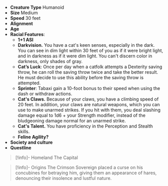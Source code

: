 - **Creature Type** Humanoid
- **Size** Medium
- **Speed** 30 feet
- **Alignment** 
- **Age** 
- **Racial Features**:
	- **1+1 ASI**
	- **Darkvision.** You have a cat's keen senses, especially in the dark. You can see in dim light within 30 feet of you as if it were bright light, and in darkness as if it were dim light. You can't discern color in darkness, only shades of gray.
	- **Cat’s Luck**: Once per day when a catfolk attempts a Dexterity saving throw, he can roll the saving throw twice and take the better result. He must decide to use this ability before the saving throw is attempted.
	- **Sprinter**: Tabaxi gain a 10-foot bonus to their speed when using the dash or withdraw actions.
	- **Cat's Claws.** Because of your claws, you have a climbing speed of 20 feet. In addition, your claws are natural weapons, which you can use to make unarmed strikes. If you hit with them, you deal slashing damage equal to 1d6 + your Strength modifier, instead of the bludgeoning damage normal for an unarmed strike.
	- **Cat's Talent.** You have proficiency in the Perception and Stealth skills.
	- **Feline Agility?**
- **Society and culture**
- **Questline** 
> [!info]- Homeland
> The Capital

> [!info]- Origins
> The Crimson Sovereign placed a curse on his concubines for betraying him, giving them an appearance of hares, denouncing their insolence and lustful nature.
